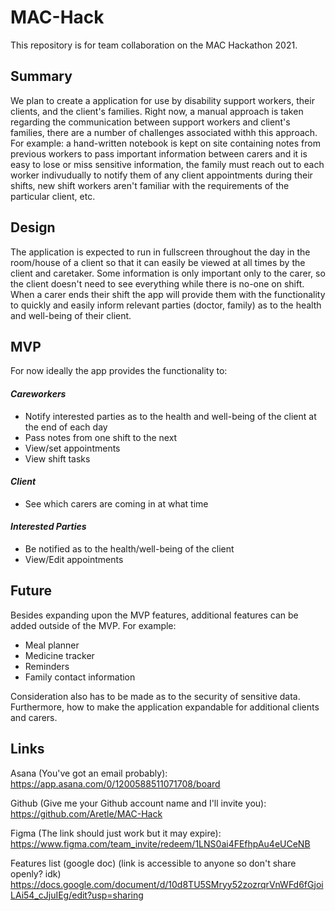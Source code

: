 # MAC-Hack
This repository is for team collaboration on the MAC Hackathon 2021.
## Summary
We plan to create a application for use by disability support workers, their clients, and the client's families. Right now, a manual approach is taken regarding the communication between support workers and client's families, there are a number of challenges associated withh this approach. For example: a hand-written notebook is kept on site containing notes from previous workers to pass important information between carers and it is easy to lose or miss sensitive information, the family must reach out to each worker indivudually to notify them of any client appointments during their shifts, new shift workers aren't familiar with the requirements of the particular client, etc.

## Design
The application is expected to run in fullscreen throughout the day in the room/house of a client so that it can easily be viewed at all times by the client and caretaker. Some information is only important only to the carer, so the client doesn't need to see everything while there is no-one on shift. When a carer ends their shift the app will provide them with the functionality to quickly and easily inform relevant parties (doctor, family) as to the health and well-being of their client.

## MVP
For now ideally the app provides the functionality to:
#### _Careworkers_
- Notify interested parties as to the health and well-being of the client at the end of each day
- Pass notes from one shift to the next
- View/set appointments
- View shift tasks

#### _Client_
- See which carers are coming in at what time

#### _Interested Parties_
- Be notified as to the health/well-being of the client
- View/Edit appointments

## Future
Besides expanding upon the MVP features, additional features can be added outside of the MVP. For example:
- Meal planner
- Medicine tracker
- Reminders
- Family contact information

Consideration also has to be made as to the security of sensitive data. Furthermore, how to make the application expandable for additional clients and carers.

## Links
Asana (You've got an email probably):
https://app.asana.com/0/1200588511071708/board

Github (Give me your Github account name and I'll invite you):
https://github.com/Aretle/MAC-Hack

Figma (The link should just work but it may expire):
https://www.figma.com/team_invite/redeem/1LNS0ai4FEfhpAu4eUCeNB

Features list (google doc) (link is accessible to anyone so don't share openly? idk)
https://docs.google.com/document/d/10d8TU5SMryy52zozrqrVnWFd6fGjoiLAi54_cJjuIEg/edit?usp=sharing
